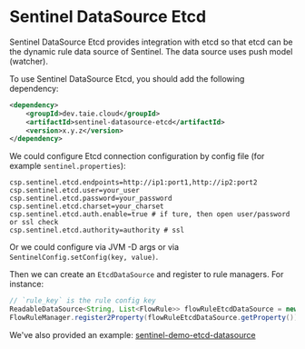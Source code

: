 # Sentinel DataSource Etcd

Sentinel DataSource Etcd provides integration with etcd so that etcd
can be the dynamic rule data source of Sentinel. The data source uses push model (watcher).

To use Sentinel DataSource Etcd, you should add the following dependency:

```xml
<dependency>
    <groupId>dev.taie.cloud</groupId>
    <artifactId>sentinel-datasource-etcd</artifactId>
    <version>x.y.z</version>
</dependency>
```

We could configure Etcd connection configuration by config file (for example `sentinel.properties`):

```
csp.sentinel.etcd.endpoints=http://ip1:port1,http://ip2:port2
csp.sentinel.etcd.user=your_user
csp.sentinel.etcd.password=your_password
csp.sentinel.etcd.charset=your_charset
csp.sentinel.etcd.auth.enable=true # if ture, then open user/password or ssl check
csp.sentinel.etcd.authority=authority # ssl
```

Or we could configure via JVM -D args or via `SentinelConfig.setConfig(key, value)`.

Then we can create an `EtcdDataSource` and register to rule managers. For instance:

```java
// `rule_key` is the rule config key
ReadableDataSource<String, List<FlowRule>> flowRuleEtcdDataSource = new EtcdDataSource<>(rule_key, (rule) -> JSON.parseArray(rule, FlowRule.class));
FlowRuleManager.register2Property(flowRuleEtcdDataSource.getProperty());
```

We've also provided an example: [sentinel-demo-etcd-datasource](https://github.com/alibaba/Sentinel/tree/master/sentinel-demo/sentinel-demo-etcd-datasource)
